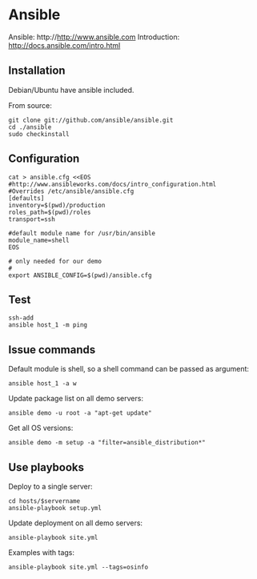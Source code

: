 Ansible 
=======

Ansible: http://http://www.ansible.com
Introduction: http://docs.ansible.com/intro.html

Installation
------------

Debian/Ubuntu have ansible included.

From source:

    git clone git://github.com/ansible/ansible.git
    cd ./ansible
    sudo checkinstall


Configuration
-------------

    cat > ansible.cfg <<EOS
    #http://www.ansibleworks.com/docs/intro_configuration.html
    #Overrides /etc/ansible/ansible.cfg
    [defaults]
    inventory=$(pwd)/production
    roles_path=$(pwd)/roles
    transport=ssh

    #default module name for /usr/bin/ansible
    module_name=shell
    EOS

    # only needed for our demo
    #
    export ANSIBLE_CONFIG=$(pwd)/ansible.cfg

Test
----

    ssh-add
    ansible host_1 -m ping


Issue commands
--------------

Default module is shell, so a shell command can be passed as argument:

    ansible host_1 -a w

Update package list on all demo servers:

    ansible demo -u root -a "apt-get update"

Get all OS versions:

    ansible demo -m setup -a "filter=ansible_distribution*"


Use playbooks
-------------

Deploy to a single server:

    cd hosts/$servername
    ansible-playbook setup.yml

Update deployment on all demo servers:

    ansible-playbook site.yml

Examples with tags:

    ansible-playbook site.yml --tags=osinfo
